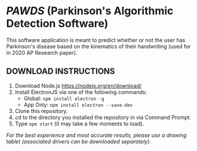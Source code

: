 # *PAWDS* (Parkinson's Algorithmic Detection Software)
This software application is meant to predict whether or not the user has Parkinson's disease based on the kinematics of their handwriting (used for in 2020 AP Research paper).

## DOWNLOAD INSTRUCTIONS
1) Download Node.js https://nodejs.org/en/download/
2) Install ElectronJS via one of the following commands:
   - Global: `npm install electron -g`
   - App Only: `npm install electron --save-dev`
3) Clone this repository.
4) cd to the directory you installed the repository in via Command Prompt.
5) Type `npm start` (it may take a few moments to load).

*For the best experience and most accurate results, please use a drawing tablet (associated drivers can be downloaded separately).* 
